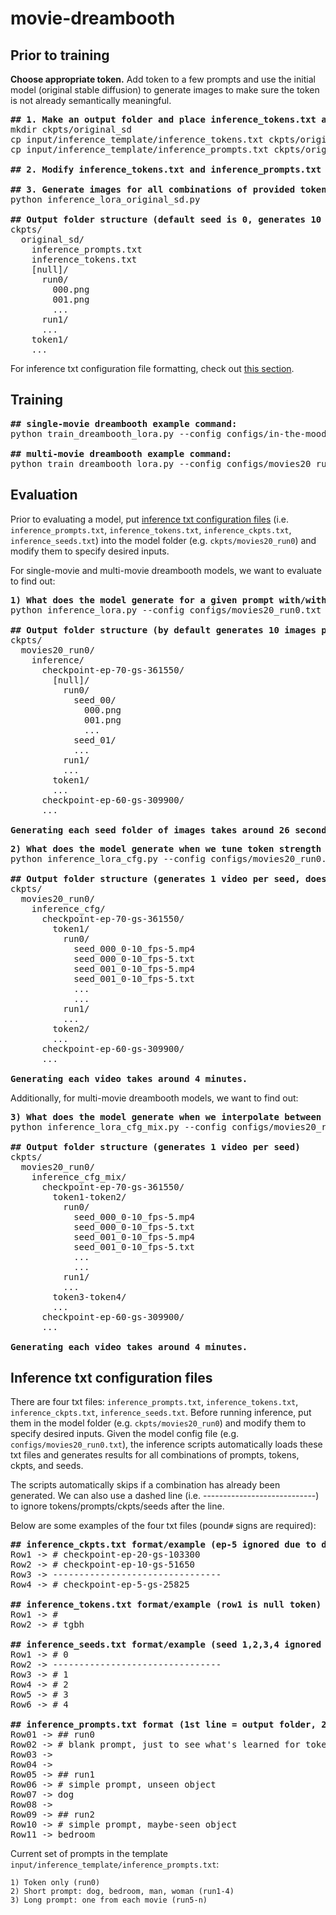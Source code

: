 # movie-dreambooth
## Prior to training
**Choose appropriate token.** Add token to a few prompts and use the initial model (original stable diffusion) to generate images to make sure the token is not already semantically meaningful.
<pre>
<b>## 1. Make an output folder and place inference_tokens.txt and inference_prompts.txt in folder</b>
mkdir ckpts/original_sd
cp input/inference_template/inference_tokens.txt ckpts/original_sd
cp input/inference_template/inference_prompts.txt ckpts/original_sd

<b>## 2. Modify inference_tokens.txt and inference_prompts.txt to desired inputs</b>

<b>## 3. Generate images for all combinations of provided tokens and prompts</b>
python inference_lora_original_sd.py

<b>## Output folder structure (default seed is 0, generates 10 images per seed)</b>
ckpts/
  original_sd/
    inference_prompts.txt
    inference_tokens.txt
    [null]/
      run0/
        000.png
        001.png
        ...
      run1/
      ...
    token1/
    ...
</pre>

For inference txt configuration file formatting, check out [this section](https://github.com/jingweim/diffusers/edit/main/examples/dreambooth/doc.md#inference-txt-configuration-files-format).

## Training
<pre>
<b>## single-movie dreambooth example command: </b>
python train_dreambooth_lora.py --config configs/in-the-mood-for-love_run0.txt

<b>## multi-movie dreambooth example command: </b>
python train_dreambooth_lora.py --config configs/movies20_run0.txt
</pre>

## Evaluation
Prior to evaluating a model, put [inference txt configuration files](https://github.com/jingweim/diffusers/edit/main/examples/dreambooth/doc.md#inference-txt-configuration-files-format) (i.e. `inference_prompts.txt`, `inference_tokens.txt`, `inference_ckpts.txt`, `inference_seeds.txt`) into the model folder (e.g. `ckpts/movies20_run0`) and modify them to specify desired inputs.

For single-movie and multi-movie dreambooth models, we want to evaluate to find out:
<pre>
<b>1) What does the model generate for a given prompt with/without token?</b>
python inference_lora.py --config configs/movies20_run0.txt

<b>## Output folder structure (by default generates 10 images per seed)</b>
ckpts/
  movies20_run0/
    inference/
      checkpoint-ep-70-gs-361550/
        [null]/
          run0/
            seed_00/
              000.png
              001.png
              ...
            seed_01/
            ...
          run1/
          ...
        token1/
        ...
      checkpoint-ep-60-gs-309900/
      ...
      
<b>Generating each seed folder of images takes around 26 seconds.</b>
</pre>
<pre>
<b>2) What does the model generate when we tune token strength (guidance scale)?</b>
python inference_lora_cfg.py --config configs/movies20_run0.txt

<b>## Output folder structure (generates 1 video per seed, doesn't accept null token)</b>
ckpts/
  movies20_run0/
    inference_cfg/
      checkpoint-ep-70-gs-361550/
        token1/
          run0/
            seed_000_0-10_fps-5.mp4
            seed_000_0-10_fps-5.txt
            seed_001_0-10_fps-5.mp4
            seed_001_0-10_fps-5.txt
            ...
            ...
          run1/
          ...
        token2/
        ...
      checkpoint-ep-60-gs-309900/
      ...

<b>Generating each video takes around 4 minutes.</b>
</pre>

Additionally, for multi-movie dreambooth models, we want to find out:
<pre>
<b>3) What does the model generate when we interpolate between different tokens?</b>
python inference_lora_cfg_mix.py --config configs/movies20_run0.txt

<b>## Output folder structure (generates 1 video per seed)</b>
ckpts/
  movies20_run0/
    inference_cfg_mix/
      checkpoint-ep-70-gs-361550/
        token1-token2/
          run0/
            seed_000_0-10_fps-5.mp4
            seed_000_0-10_fps-5.txt
            seed_001_0-10_fps-5.mp4
            seed_001_0-10_fps-5.txt
            ...
            ...
          run1/
          ...
        token3-token4/
        ...
      checkpoint-ep-60-gs-309900/
      ...

<b>Generating each video takes around 4 minutes.</b>
</pre>

## Inference txt configuration files
There are four txt files: `inference_prompts.txt`, `inference_tokens.txt`, `inference_ckpts.txt`, `inference_seeds.txt`. Before running inference, put them in the model folder (e.g. `ckpts/movies20_run0`) and modify them to specify desired inputs. Given the model config file (e.g. `configs/movies20_run0.txt`), the inference scripts automatically loads these txt files and generates results for all combinations of prompts, tokens, ckpts, and seeds.  

The scripts automatically skips if a combination has already been generated. We can also use a dashed line (i.e. ----------------------------) to ignore tokens/prompts/ckpts/seeds after the line.

Below are some examples of the four txt files (pound`#` signs are required):
<pre>
<b>## inference_ckpts.txt format/example (ep-5 ignored due to dashed line)</b>
Row1 -> # checkpoint-ep-20-gs-103300
Row2 -> # checkpoint-ep-10-gs-51650
Row3 -> --------------------------------
Row4 -> # checkpoint-ep-5-gs-25825

<b>## inference_tokens.txt format/example (row1 is null token)</b>
Row1 -> # 
Row2 -> # tgbh

<b>## inference_seeds.txt format/example (seed 1,2,3,4 ignored due to dashed line)</b>
Row1 -> # 0
Row2 -> --------------------------------
Row3 -> # 1
Row4 -> # 2
Row5 -> # 3
Row6 -> # 4

<b>## inference_prompts.txt format (1st line = output folder, 2nd line = comments, 3rd line = prompt)</b>
Row01 -> ## run0
Row02 -> # blank prompt, just to see what's learned for token
Row03 -> 
Row04 -> 
Row05 -> ## run1
Row06 -> # simple prompt, unseen object
Row07 -> dog
Row08 -> 
Row09 -> ## run2
Row10 -> # simple prompt, maybe-seen object
Row11 -> bedroom
</pre>

Current set of prompts in the template `input/inference_template/inference_prompts.txt`:
```
1) Token only (run0)
2) Short prompt: dog, bedroom, man, woman (run1-4)
3) Long prompt: one from each movie (run5-n)
```
